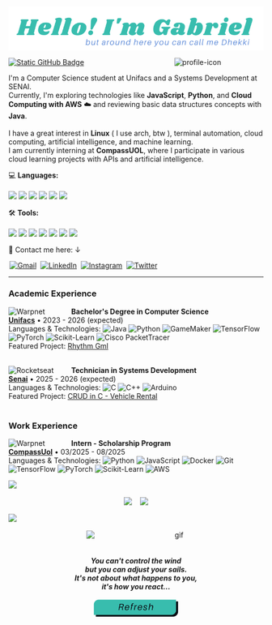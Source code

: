<img src="assets/title.svg" alt="title" width="850px" align="center">
<br>
<p>
  <a align="left" href="https://github.com/Dhekki" target="_blank">
  <img src="https://img.shields.io/static/v1?label=Overview&labelColor=232F3E&message=Dhekki%20%F0%9F%87%A7%F0%9F%87%B7&color=003DA5&style=for-the-badge&logo=GitHub" alt="Static GitHub Badge">
  </a>
  <img src="https://avatars.githubusercontent.com/u/119681244?v=4" alt="profile-icon" align="right" style="width: 300px; width: 35%;">
</p>

<p align="left">  
  I'm a Computer Science student at Unifacs and a Systems Development at SENAI.<br>
  Currently, I'm exploring technologies like <strong>JavaScript</strong>, <strong>Python</strong>, and <strong>Cloud Computing with AWS</strong> ☁️ and reviewing basic data structures concepts with <strong>Java</strong>.<br><br>
  I have a great interest in <strong>Linux</strong> ( I use arch, btw ), terminal automation, cloud computing, artificial intelligence, and machine learning.<br>
  I am currently interning at <strong>CompassUOL</strong>, where I participate in various cloud learning projects with APIs and artificial intelligence.<br>
</p>

<p align="left">
  💻 <strong>Languages: </strong><br><br>
  <img src="https://img.shields.io/badge/Java-232F3E?style=for-the-badge&logo=OpenJDK">
  <img src="https://img.shields.io/badge/JavaScript-232F3E?style=for-the-badge&logo=javascript">
  <img src="https://img.shields.io/badge/Python-232F3E?style=for-the-badge&logo=python">
  <img src="https://img.shields.io/badge/-232F3E?style=for-the-badge&logo=c&logoColor=white">
  <img src="https://img.shields.io/badge/C%2B%2B-232F3E?style=for-the-badge&logo=c%2B%2B">
  <img src="https://img.shields.io/badge/GML-232F3E?logo=gamemaker&style=for-the-badge">
</p>

<p align="left">
  🛠️ <strong>Tools:</strong><br><br>
  <img src="https://img.shields.io/badge/Arch%20Linux-232F3E?style=for-the-badge&logo=ArchLinux">
  <img src="https://img.shields.io/badge/Hyprland-232F3E?style=for-the-badge&logo=Hyprland">
  <img src="https://img.shields.io/badge/Docker-232F3E?style=for-the-badge&logo=docker">
  <img src="https://img.shields.io/badge/Git-232F3E?style=for-the-badge&logo=git">
  <img src="https://img.shields.io/badge/Neovim-232F3E?logo=neovim&style=for-the-badge">
  <img src="https://img.shields.io/badge/Game Maker-232F3E?logo=gamemaker&style=for-the-badge">
  <img src="https://img.shields.io/badge/AWS-232F3E?style=for-the-badge&logo=amazon-web-services&logoColor=white">  
</p>

<p align="left">
  🔗 Contact me here: ↓
</p>

<p align="left">
  <a href="mailto:gmdo0420@gmail.com" title="Gmail" target="_blank">
  <img hspace="2" src="https://img.shields.io/badge/-Gmail-232F3E?logo=gmail&style=for-the-badge" alt="Gmail"/></a>
  <a href="https://www.linkedin.com/in/dhekki/" title="LinkedIn" target="_blank">
  <img hspace="2" src="https://custom-icon-badges.demolab.com/badge/LinkedIn-232F3E?logo=linkedin-white&logoColor=fff&style=for-the-badge" alt="LinkedIn"/></a>
  <a href="https://www.instagram.com/gmo0420/" title="Instagram" target="_blank">
  <img hspace="2" src="https://img.shields.io/badge/-Instagram-232F3E?logo=instagram&style=for-the-badge" alt="Instagram"/></a>
  <a href="https://x.com/Dhekkii" title="Twitter" target="_blank">
  <img hspace="2" src="https://img.shields.io/badge/-Twitter-232F3E?logo=X&style=for-the-badge" alt="Twitter"/></a>
</p>

---

### Academic Experience

[<img align="left" width="124px" alt="Warpnet" src="https://estaticos.animaeducacao.com.br/None/unifacs.webp"/>](https://www.unifacs.br/)

**Bachelor's Degree in Computer Science** \
[**Unifacs**](https://www.unifacs.br/) • 2023 - 2026 (expected) \
Languages & Technologies: 
![Java](https://img.shields.io/badge/-Java-000?&logo=openJDK)
![Python](https://img.shields.io/badge/-Python-000?&logo=Python)
![GameMaker](https://img.shields.io/badge/-GML-000?&logo=gamemaker)
![TensorFlow](https://img.shields.io/badge/-TensorFlow-000?&logo=TensorFlow)
![PyTorch](https://img.shields.io/badge/-PyTorch-000?&logo=PyTorch)
![Scikit-Learn](https://img.shields.io/badge/-ScikitLearn-000?&logo=scikit-learn)
![Cisco PacketTracer](https://img.shields.io/badge/-PacketTracer-000?) \
Featured Project: [Rhythm Gml](https://dhekki.github.io/RhythmGml/)
<br><br>

[<img align="left" width="124px" alt="Rocketseat" src="https://senaitocantins.com.br/wp-content/uploads/2021/05/logo-azul-senai.png"/>](https://www.senaibahia.com.br/)

**Technician in Systems Development** \
[**Senai**](https://www.senaibahia.com.br/) • 2025 - 2026 (expected) \
Languages & Technologies:
![C](https://img.shields.io/badge/-C-000?&logo=C)
![C++](https://img.shields.io/badge/-C++-000?&logo=c%2b%2b&logoColor=00599C)
![Arduino](https://img.shields.io/badge/-Arduino-000?&logo=Arduino) \
Featured Project: [CRUD in C - Vehicle Rental](https://github.com/Dhekki/SENAI-AluguelVeiculos)
<br><br>

### Work Experience

[<img align="left" width="124px" alt="Warpnet" src="https://camo.githubusercontent.com/f600cff1defa446bad05ec5d84777e953955e806d929c6fdbcd242a94a7bad63/68747470733a2f2f64312e6177737374617469632e636f6d2f6c6f676f732f416d617a6f6e2532304d534b2532306c6f676f732f434f4d504153532d4c4f474f2e363864656666316635383462656130373637383435383732666138663233623932376432353134392e706e67"/>](https://compass.uol/pt/home/)

**Intern - Scholarship Program** \
[**CompassUol**](https://compass.uol/pt/home/) • 03/2025 - 08/2025 \
Languages & Technologies:
![Python](https://img.shields.io/badge/-Python-000?&logo=Python)
![JavaScript](https://img.shields.io/badge/-JavaScript-000?&logo=JavaScript)
![Docker](https://img.shields.io/badge/-Docker-000?&logo=Docker)
![Git](https://img.shields.io/badge/-Git-000?&logo=git)
![TensorFlow](https://img.shields.io/badge/-TensorFlow-000?&logo=TensorFlow)
![PyTorch](https://img.shields.io/badge/-PyTorch-000?&logo=PyTorch)
![Scikit-Learn](https://img.shields.io/badge/-ScikitLearn-000?&logo=scikit-learn)
![AWS](https://img.shields.io/badge/-AWS-000?&logo=Amazon-AWS&logoColor=F90)
<br>

<img src="https://user-images.githubusercontent.com/73097560/115834477-dbab4500-a447-11eb-908a-139a6edaec5c.gif">

<p align="center">
<img src="https://github-readme-stats.vercel.app/api/top-langs/?username=dhekki&exclude_repo=RhythmGml&cache_seconds=1800&layout=donut&theme=tokyonight" height="200"/> &nbsp;&nbsp;
<img src="https://github-readme-stats.vercel.app/api?username=dhekki&show_icons=true&theme=tokyonight" height="200"/>     
</p>

<img src="https://user-images.githubusercontent.com/73097560/115834477-dbab4500-a447-11eb-908a-139a6edaec5c.gif">

<br clear="both">
<p>

<p align="center">
  <img src="assets/icon.gif" alt="gif" align="right" width="350">
  &nbsp;
  <br><br>
  <em align="left"><b><br>You can't control the wind<br> but you can adjust your sails.<br>It's not about what happens to you,<br>it's how you react...</b></em>
   <br><br>
   <a href="https://github.com/Dhekki">
    <img src="assets/refresh.svg" alt="refresh" width="170">
  </a>
</p>
